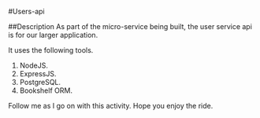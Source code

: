 #Users-api

##Description
As part of the micro-service being built, the user service api is for our larger application.

It uses the following tools.

1. NodeJS.
2. ExpressJS.
3. PostgreSQL.
4. Bookshelf ORM.

Follow me as I go on with this activity. Hope you enjoy the ride.